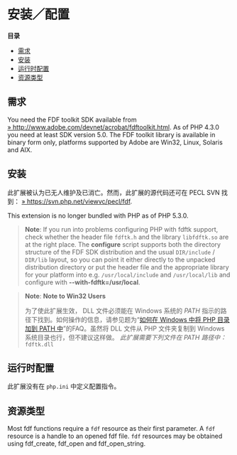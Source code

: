 安装／配置
==========

**目录**

-   [需求](/fdf/setup.html#需求)
-   [安装](/fdf/setup.html#安装)
-   [运行时配置](/fdf/setup.html#运行时配置)
-   [资源类型](/fdf/setup.html#资源类型)

需求
----

You need the FDF toolkit SDK available from
<a href="http://www.adobe.com/devnet/acrobat/fdftoolkit.html" class="link external">» http://www.adobe.com/devnet/acrobat/fdftoolkit.html</a>.
As of PHP 4.3.0 you need at least SDK version 5.0. The FDF toolkit
library is available in binary form only, platforms supported by Adobe
are Win32, Linux, Solaris and AIX.

安装
----

此扩展被认为已无人维护及已消亡。然而，此扩展的源代码还可在 PECL SVN
找到：
<a href="https://svn.php.net/viewvc/pecl/fdf" class="link external">» https://svn.php.net/viewvc/pecl/fdf</a>.

This extension is no longer bundled with PHP as of PHP 5.3.0.

> **Note**: <span class="simpara"> If you run into problems configuring
> PHP with fdftk support, check whether the header file `fdftk.h` and
> the library `libfdftk.so` are at the right place. The **configure**
> script supports both the directory structure of the FDF SDK
> distribution and the usual `DIR/include` / `DIR/lib` layout, so you
> can point it either directly to the unpacked distribution directory or
> put the header file and the appropriate library for your platform into
> e.g. `/usr/local/include` and `/usr/local/lib` and configure with
> **--with-fdftk=/usr/local**. </span>

> **Note**: **Note to Win32 Users**  
>
> 为了使此扩展生效， DLL 文件必须能在 Windows 系统的 *PATH*
> 指示的路径下找到。如何操作的信息，请参见题为“<a href="/faq/installation.html#faq.installation.addtopath" class="link">如何在 Windows 中将 PHP 目录加到 PATH 中</a>”的FAQ。虽然将
> DLL 文件从 PHP 文件夹复制到 Windows 系统目录也行，但不建议这样做。
> *此扩展需要下列文件在 *PATH* 路径中：* `fdftk.dll`

运行时配置
----------

此扩展没有在 `php.ini` 中定义配置指令。

资源类型
--------

Most fdf functions require a `fdf` resource as their first parameter. A
`fdf` resource is a handle to an opened fdf file. `fdf` resources may be
obtained using <span class="function">fdf\_create</span>, <span
class="function">fdf\_open</span> and <span
class="function">fdf\_open\_string</span>.
